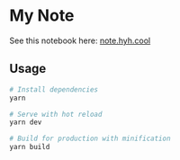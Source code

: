# My Note

See this notebook here: [note.hyh.cool](https://note.hyh.cool/)

## Usage

```bash
# Install dependencies
yarn

# Serve with hot reload
yarn dev

# Build for production with minification
yarn build
```
